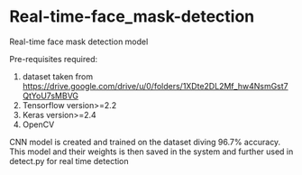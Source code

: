 # Real-time-face_mask-detection
Real-time face mask detection model

Pre-requisites required:
1. dataset taken from https://drive.google.com/drive/u/0/folders/1XDte2DL2Mf_hw4NsmGst7QtYoU7sMBVG
2. Tensorflow version>=2.2
3. Keras version>=2.4
4. OpenCV

CNN model is created and trained on the dataset diving 96.7% accuracy. This model and their weights is then saved in the system and further used in detect.py for real time detection
